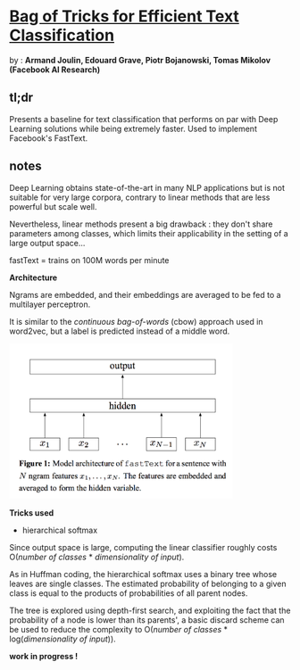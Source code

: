 # [Bag of Tricks for Efficient Text Classification](https://arxiv.org/pdf/1607.01759.pdf)

by : **Armand Joulin, Edouard Grave, Piotr Bojanowski, Tomas Mikolov (Facebook AI Research)**

## tl;dr

Presents a baseline for text classification that performs on par with Deep Learning solutions while being extremely faster. Used to implement Facebook's FastText.

## notes

Deep Learning obtains state-of-the-art in many NLP applications but is not suitable for very large corpora, contrary to linear methods that are less powerful but scale well.

Nevertheless, linear methods present a big drawback : they don't share parameters among classes, which limits their applicability in the setting of a large output space...

fastText = trains on 100M words per minute

**Architecture**

Ngrams are embedded, and their embeddings are averaged to be fed to a multilayer perceptron.

It is similar to the *continuous bag-of-words* (cbow) approach used in word2vec, but a label is predicted instead of a middle word.

<img src="../imgs/botfetc.png" alt="" width="400"/>

**Tricks used**

* hierarchical softmax

Since output space is large, computing the linear classifier roughly costs O(*number of classes* * *dimensionality of input*).

As in Huffman coding, the hierarchical softmax uses a binary tree whose leaves are single classes. The estimated probability of belonging to a given class is equal to the products of probabilities of all parent nodes.

The tree is explored using depth-first search, and exploiting the fact that the probability of a node is lower than its parents', a basic discard scheme can be used to reduce the complexity to O(*number of classes* * log(*dimensionality of input*)).

**work in progress !**


